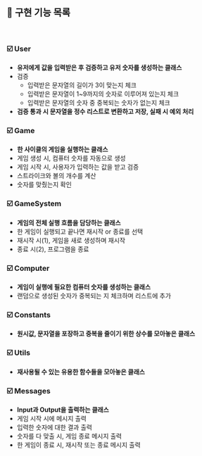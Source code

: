 ## 🚀 구현 기능 목록 
<br>



### ☑️  User
- **유저에게 값을 입력받은 후 검증하고 유저 숫자를 생성하는 클래스**
- 검증
  - 입력받은 문자열의 길이가 3이 맞는지 체크
  - 입력받은 문자열이 1~9까지의 숫자로 이루어져 있는지 체크
  - 입력받은 문자열의 숫자 중 중복되는 숫자가 없는지 체크
- **검증 통과 시 문자열을 정수 리스트로 변환하고 저장, 실패 시 예외 처리**

### ☑️  Game

- **한 사이클의 게임을 실행하는 클래스**
- 게임 생성 시, 컴퓨터 숫자를 자동으로 생성
- 게임 시작 시, 사용자가 입력하는 값을 받고 검증
- 스트라이크와 볼의 개수를 계산
- 숫자를 맞췄는지 확인

### ☑️  GameSystem

- **게임의 전체 실행 흐름을 담당하는 클래스**
- 한 게임이 실행되고 끝나면 재시작 or 종료를 선택
- 재시작 시(1), 게임을 새로 생성하며 재시작
- 종료 시(2), 프로그램을 종료


### ☑️  Computer

- **게임이 실행에 필요한 컴퓨터 숫자를 생성하는 클래스**
- 랜덤으로 생성된 숫자가 중복되는 지 체크하며 리스트에 추가


### ☑️  Constants

- **원시값, 문자열을 포장하고 중복을 줄이기 위한 상수를 모아놓은 클래스**

### ☑️  Utils

- **재사용될 수 있는 유용한 함수들을 모아놓은 클래스**

### ☑️  Messages

- **Input과 Output을 출력하는 클래스**
- 게임 시작 시에 메시지 출력
- 입력한 숫자에 대한 결과 출력
- 숫자를 다 맞출 시, 게임 종료 메시지 출력
- 한 게임이 종료 시, 재시작 또는 종료 메시지 출력